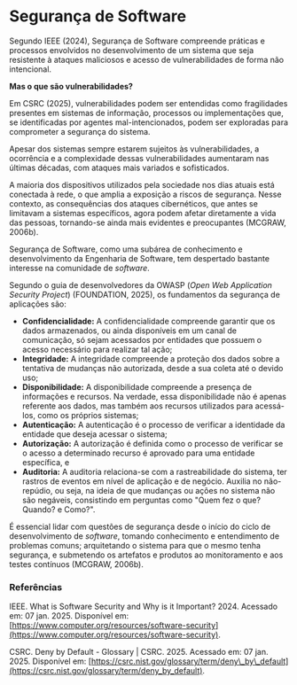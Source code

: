 # Segurança de Software

Segundo IEEE (2024), Segurança de Software compreende práticas e processos envolvidos no desenvolvimento de um sistema que seja resistente à ataques maliciosos e acesso de vulnerabilidades de forma não intencional.&#x20;

**Mas o que são vulnerabilidades?**

Em CSRC (2025),  vulnerabilidades podem ser entendidas como fragilidades presentes em sistemas de informação, processos ou implementações que, se identificadas por agentes mal-intencionados, podem ser exploradas para comprometer a segurança do sistema.

Apesar dos sistemas sempre estarem sujeitos às vulnerabilidades, a ocorrência e a complexidade dessas vulnerabilidades aumentaram nas últimas décadas, com ataques mais variados e sofisticados.

A maioria dos dispositivos utilizados pela sociedade nos dias atuais está conectada à rede, o que amplia a exposição a riscos de segurança. Nesse contexto, as consequências dos ataques cibernéticos, que antes se limitavam a sistemas específicos, agora podem afetar diretamente a vida das pessoas, tornando-se ainda mais evidentes e preocupantes (MCGRAW, 2006b).

Segurança de Software, como uma subárea de conhecimento e desenvolvimento da Engenharia de Software, tem despertado bastante interesse na comunidade de _software_.

Segundo o guia de desenvolvedores da OWASP (_Open Web Application Security Project_) (FOUNDATION, 2025), os fundamentos da segurança de aplicações são:

* **Confidencialidade:** A confidencialidade compreende garantir que os dados armazenados, ou ainda disponíveis em um canal de comunicação, só sejam acessados por entidades que possuem o acesso necessário para realizar tal ação;
* **Integridade:** A integridade compreende a proteção dos dados sobre a tentativa de mudanças não autorizada, desde a sua coleta até o devido uso;
* **Disponibilidade:** A disponibilidade compreende a presença de informações e recursos. Na verdade, essa disponibilidade não é apenas referente aos dados, mas também aos recursos utilizados para acessá-los, como os próprios sistemas;
* **Autenticação:** A autenticação é o processo de verificar a identidade da entidade que deseja acessar o sistema;
* **Autorização:** A autorização é definida como o processo de verificar se o acesso a determinado recurso é aprovado para uma entidade específica, e
* **Auditoria:** A auditoria relaciona-se com a rastreabilidade do sistema, ter rastros de eventos em nível de aplicação e de negócio. Auxilia no não-repúdio, ou seja, na ideia de que mudanças ou ações no sistema não são negáveis, consistindo em perguntas como "Quem fez o que? Quando? e Como?".

É essencial lidar com questões de segurança desde o início do ciclo de desenvolvimento de _software_, tomando conhecimento e entendimento de problemas comuns; arquitetando o sistema para que o mesmo tenha segurança, e submetendo os artefatos e produtos ao monitoramento e aos testes contínuos (MCGRAW, 2006b).



### Referências

IEEE. What is Software Security and Why is it Important? 2024. Acessado em: 07 jan. 2025. Disponível em: [https://www.computer.org/resources/software-security](https://www.computer.org/resources/software-security).

CSRC. Deny by Default - Glossary | CSRC. 2025. Acessado em: 07 jan. 2025. Disponível em: [https://csrc.nist.gov/glossary/term/deny\_by\_default](https://csrc.nist.gov/glossary/term/deny_by_default).



